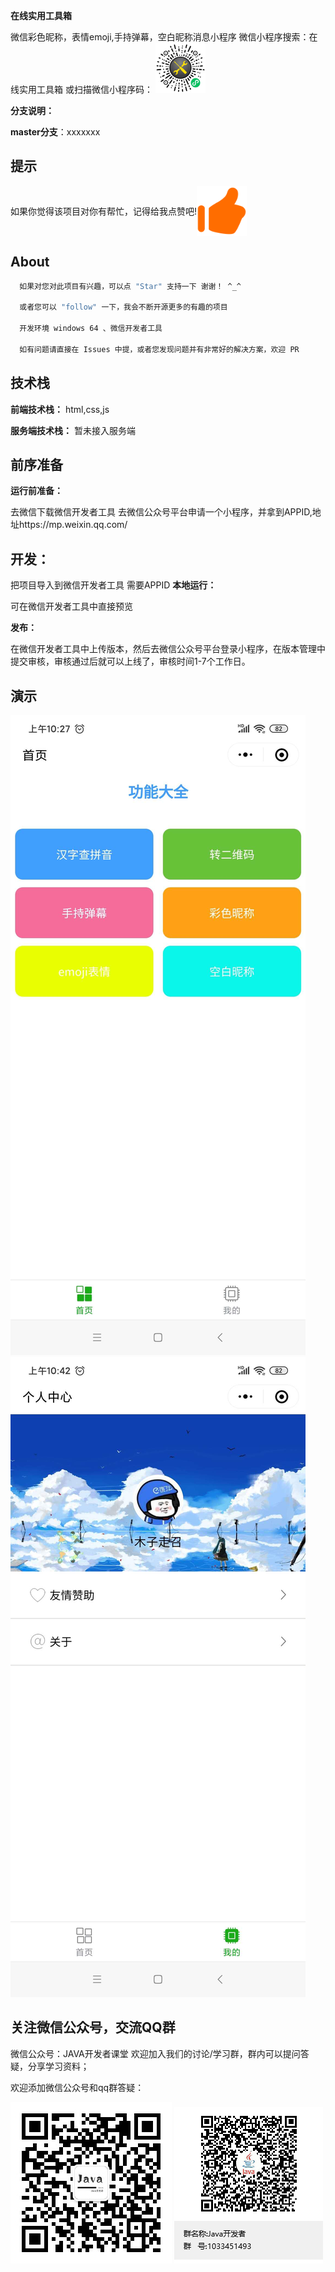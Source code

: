 <b>在线实用工具箱</b>

微信彩色昵称，表情emoji,手持弹幕，空白昵称消息小程序
微信小程序搜索：在线实用工具箱
或扫描微信小程序码：
<img src="https://github.com/leechence/hello-world/blob/master/%E5%BE%AE%E4%BF%A1%E5%9B%BE%E7%89%87_20200812171115.jpg" width="80px" /></p>

**分支说明：**

**master分支**：xxxxxxx

## 提示
<p style="display:flex;align-items:center;">
 如果你觉得该项目对你有帮忙，记得给我点赞吧!<img src="https://github.com/leechence/hello-world/blob/master/zan.png" width="80px" /></p>

## About


```bash
  如果对您对此项目有兴趣，可以点 "Star" 支持一下 谢谢！ ^_^
  
  或者您可以 "follow" 一下，我会不断开源更多的有趣的项目
  
  开发环境 windows 64 、微信开发者工具
  
  如有问题请直接在 Issues 中提，或者您发现问题并有非常好的解决方案，欢迎 PR
```

## 技术栈

**前端技术栈：** html,css,js

**服务端技术栈：** 暂未接入服务端



## 前序准备

**运行前准备：**

   去微信下载微信开发者工具
   去微信公众号平台申请一个小程序，并拿到APPID,地址https://mp.weixin.qq.com/

## 开发：
  把项目导入到微信开发者工具
  需要APPID
**本地运行：**

可在微信开发者工具中直接预览

**发布：**

在微信开发者工具中上传版本，然后去微信公众号平台登录小程序，在版本管理中提交审核，审核通过后就可以上线了，审核时间1-7个工作日。

## 演示
![image](https://github.com/leechence/hello-world/blob/master/%E5%BE%AE%E4%BF%A1%E5%9B%BE%E7%89%87_20200812164506.jpg)
![image](https://github.com/leechence/hello-world/blob/master/%E5%BE%AE%E4%BF%A1%E5%9B%BE%E7%89%87_20200812164512.jpg)

## 关注微信公众号，交流QQ群
微信公众号：JAVA开发者课堂
欢迎加入我们的讨论/学习群，群内可以提问答疑，分享学习资料；

欢迎添加微信公众号和qq群答疑：

![image](https://github.com/leechence/hello-world/blob/master/11111111.jpg)
![image](https://github.com/leechence/hello-world/blob/master/Java%E5%BC%80%E5%8F%91%E8%80%85%E7%BE%A4%E8%81%8A%E4%BA%8C%E7%BB%B4%E7%A0%81.png)



